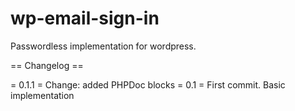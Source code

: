 # wp-email-sign-in

Passwordless implementation for wordpress.

== Changelog ==

= 0.1.1 =
Change: added PHPDoc blocks
= 0.1 =
First commit. Basic implementation